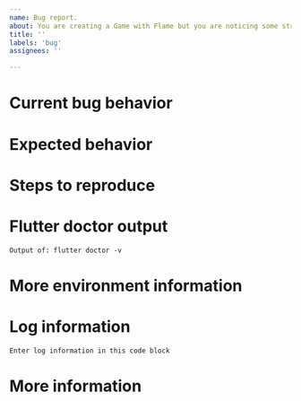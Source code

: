 ```yaml
---
name: Bug report.
about: You are creating a Game with Flame but you are noticing some strange behavior, that it throws an unexpected exception, or that it is not working according to the specifications.
title: ''
labels: 'bug'
assignees: ''

---
```



<!-- When reporting a bug, please read this complete template and fill all the questions in order to get a better response -->

# Current bug behavior
<!-- What is the current behavior that you see? -->

# Expected behavior
<!-- What behavior did you expect? -->

# Steps to reproduce
<!-- This one is very important, please be very precise in how we can reproduce this bug -->
<!-- If possible please report steps based on the example from this plugin! -->
<!-- If you can make a minimal reproducible example it is incredibly helpful, the simplest way is to share a link from https://zapp.run, you can start from https://zapp.run/edit/flame where all dependencies are already set up. -->

# Flutter doctor output
<!-- Execute in a terminal and put output into code block below -->
```
Output of: flutter doctor -v
```

# More environment information
<!--
Create a list of more environment information, like:
* Flame version: 1.0.0
* Platform affected: android, ios, web
* Platform version affected: android 9, ios 13
-->

# Log information
<!-- If you have any debug / error logging, please fill it here within the code block below -->
```
Enter log information in this code block
```

# More information
<!-- Do you have any other useful information about this bug report? Please write it down here -->
<!-- Possible helpful information: references to other sites/repositories -->
<!-- Are you interested in working on a PR for this? -->
